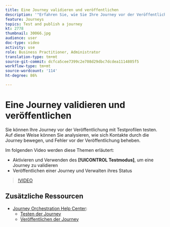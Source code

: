 ```yaml
---
title: Eine Journey validieren und veröffentlichen
description: '"Erfahren Sie, wie Sie Ihre Journey vor der Veröffentlichung mithilfe von Test-Profilen testen können. "'
feature: Journeys
topics: Test and publish a journey
kt: 2778
thumbnail: 30066.jpg
audience: user
doc-type: video
activity: use
role: Business Practitioner, Administrator
translation-type: tm+mt
source-git-commit: dcfca5cee7399c2e708d29dbc7dcdea1114805f5
workflow-type: tm+mt
source-wordcount: '114'
ht-degree: 86%

---
```



# Eine Journey validieren und veröffentlichen

Sie können Ihre Journey vor der Veröffentlichung mit Testprofilen testen. Auf diese Weise können Sie analysieren, wie sich Kontakte durch die Journey bewegen, und Fehler vor der Veröffentlichung beheben.

Im folgenden Video werden diese Themen erläutert:

* Aktivieren und Verwenden des **[!UICONTROL Testmodus]**, um eine Journey zu validieren
* Veröffentlichen einer Journey und Verwalten ihres Status

>[!VIDEO](https://video.tv.adobe.com/v/30066?quality=12)

## Zusätzliche Ressourcen

* [Journey Orchestration Help Center](https://docs.adobe.com/content/help/de-DE/journeys/using/journey-orchestration-home.html):
   * [Testen der Journey](https://docs.adobe.com/content/help/de-DE/journeys/using/building-journeys/journeytesting.html)
   * [Veröffentlichen der Journey](https://docs.adobe.com/content/help/de-DE/journeys/using/building-journeys/journeypublication.html)
